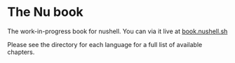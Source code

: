 # The Nu book

The work-in-progress book for nushell. You can via it live at [book.nushell.sh](https://book.nushell.sh)

Please see the directory for each language for a full list of available chapters.
